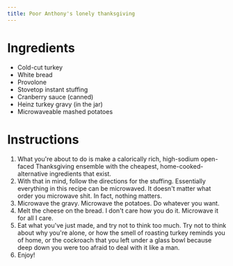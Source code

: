 ```yaml
---
title: Poor Anthony's lonely thanksgiving
---
```


# Ingredients

* Cold-cut turkey
* White bread
* Provolone
* Stovetop instant stuffing
* Cranberry sauce (canned)
* Heinz turkey gravy (in the jar)
* Microwaveable mashed potatoes

# Instructions

1. What you're about to do is make a calorically rich, high-sodium open-faced Thanksgiving ensemble with the cheapest, home-cooked-alternative ingredients that exist.
2. With that in mind, follow the directions for the stuffing. Essentially everything in this recipe can be microwaved. It doesn't matter what order you microwave shit. In fact, nothing matters.
3. Microwave the gravy. Microwave the potatoes. Do whatever you want.
4. Melt the cheese on the bread. I don't care how you do it. Microwave it for all I care.
5. Eat what you've just made, and try not to think too much. Try not to think about why you're alone, or how the smell of roasting turkey reminds you of home, or the cockroach that you left under a glass bowl because deep down you were too afraid to deal with it like a man.
6. Enjoy!

